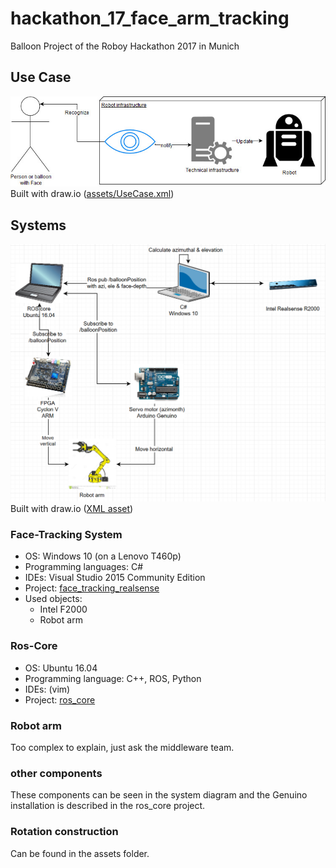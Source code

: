 # hackathon_17_face_arm_tracking
Balloon Project of the Roboy Hackathon 2017 in Munich

## Use Case

![alt text](assets/UseCase.jpg "Use Case")
Built with draw.io ([assets/UseCase.xml](XML-asset))


## Systems

![System overview](assets/System.png)
Built with draw.io ([XML asset](assets/System.xml))


### Face-Tracking System

 - OS: Windows 10 (on a Lenovo T460p)
 - Programming languages: C#
 - IDEs: Visual Studio 2015 Community Edition
 - Project: [face_tracking_realsense](./face_tracking_realsense)
 - Used objects: 
	- Intel F2000
	- Robot arm
 
### Ros-Core

 - OS: Ubuntu 16.04
 - Programming language: C++, ROS, Python
 - IDEs: (vim)
 - Project: [ros_core](./ros_core)

### Robot arm

Too complex to explain, just ask the middleware team.

### other components

These components can be seen in the system diagram and the Genuino installation is described in the ros_core project. 

### Rotation construction

Can be found in the assets folder.